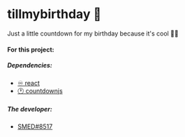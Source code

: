 # tillmybirthday 🎉
Just a little countdown for my birthday because it's cool 🎉🥳

#### For this project:

##### Dependencies:
- [♾️ react](https://reactjs.org/)
- [🕐 countdownjs](http://countdownjs.org/)

##### The developer:
- [SMED#8517](https://github.com/SMEDjs)
